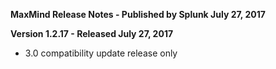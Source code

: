 **MaxMind Release Notes - Published by Splunk July 27, 2017**


**Version 1.2.17 - Released July 27, 2017**

* 3.0 compatibility update release only
